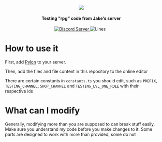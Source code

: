 
<p align="center">
  <a href"https://discord.com/invite/jake">
     <img src="https://cdn.discordapp.com/icons/242101182183505920/4887c1254bf7c5e173e01ebfee84c74d.png?size=256">
  </a>
</p>
<h4 align="center">Testing "rpg" code from Jake's server</h4>
<p align="center">
  <a href="https://discord.gg/zXqDHkm/">
    <img alt="Discord Server" src="https://img.shields.io/discord/691713541262147687.svg?label=Discord&logo=discord&logoColor=ffffff&color=7389D8&labelColor=6A7EC2&style=flat">
  </a>
  <a>
    <img alt="Lines" src="https://img.shields.io/tokei/lines/github/Kile/testing">
  </a>
  <a>
    <img scr="https://img.shields.io/github/commit-activity/Kile/testing">
  </a>
    <a>
    <img scr="https://img.shields.io/github/license/Kile/Killua">
  </a>
</p>

# How to use it
First, add [Pylon](https://pylon.bot) to your server. 

Then, add the files and file content in this repository to the online editor

There are certain constants in `constants.ts` you should edit, such as `PREFIX`, `TESTING_CHANNEL`, `SHOP_CHANNEL` and `TESTING_LVL_ONE_ROLE`
with their respective ids

# What can I modify
Generally, modifying more than you are supposed to can break stuff easily. Make sure you understand my code before you make changes to it. Some parts are designed to work with more than provided, some do not
